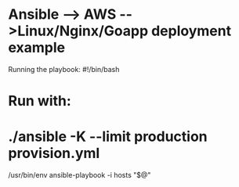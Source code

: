 # Ansible --> AWS -->Linux/Nginx/Goapp deployment example

Running the playbook:
#!/bin/bash
# Run with:
# ./ansible -K --limit production provision.yml
/usr/bin/env ansible-playbook -i hosts "$@"

